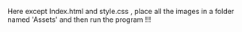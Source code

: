 Here except Index.html and style.css , place all the images in a folder named 'Assets' and then run the program !!!
